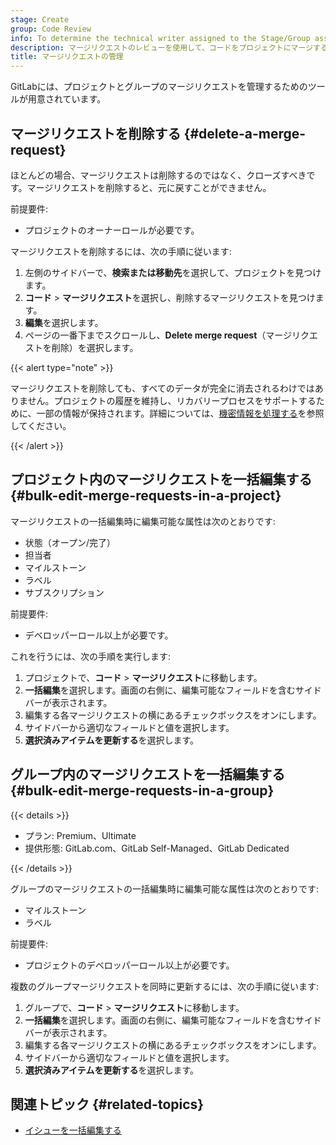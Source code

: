 ```yaml
---
stage: Create
group: Code Review
info: To determine the technical writer assigned to the Stage/Group associated with this page, see https://handbook.gitlab.com/handbook/product/ux/technical-writing/#assignments
description: マージリクエストのレビューを使用して、コードをプロジェクトにマージする前に、コードについて話し合い、改善します。
title: マージリクエストの管理
---
```


GitLabには、プロジェクトとグループのマージリクエストを管理するためのツールが用意されています。

## マージリクエストを削除する {#delete-a-merge-request}

ほとんどの場合、マージリクエストは削除するのではなく、クローズすべきです。マージリクエストを削除すると、元に戻すことができません。

前提要件:

- プロジェクトのオーナーロールが必要です。

マージリクエストを削除するには、次の手順に従います:

1. 左側のサイドバーで、**検索または移動先**を選択して、プロジェクトを見つけます。
1. **コード** > **マージリクエスト**を選択し、削除するマージリクエストを見つけます。
1. **編集**を選択します。
1. ページの一番下までスクロールし、**Delete merge request**（マージリクエストを削除）を選択します。

{{< alert type="note" >}}

マージリクエストを削除しても、すべてのデータが完全に消去されるわけではありません。プロジェクトの履歴を維持し、リカバリープロセスをサポートするために、一部の情報が保持されます。詳細については、[機密情報を処理する](../../../topics/git/undo.md#handle-sensitive-information)を参照してください。

{{< /alert >}}

## プロジェクト内のマージリクエストを一括編集する {#bulk-edit-merge-requests-in-a-project}

マージリクエストの一括編集時に編集可能な属性は次のとおりです:

- 状態（オープン/完了）
- 担当者
- マイルストーン
- ラベル
- サブスクリプション

前提要件:

- デベロッパーロール以上が必要です。

これを行うには、次の手順を実行します:

1. プロジェクトで、**コード** > **マージリクエスト**に移動します。
1. **一括編集**を選択します。画面の右側に、編集可能なフィールドを含むサイドバーが表示されます。
1. 編集する各マージリクエストの横にあるチェックボックスをオンにします。
1. サイドバーから適切なフィールドと値を選択します。
1. **選択済みアイテムを更新する**を選択します。

## グループ内のマージリクエストを一括編集する {#bulk-edit-merge-requests-in-a-group}

{{< details >}}

- プラン: Premium、Ultimate
- 提供形態: GitLab.com、GitLab Self-Managed、GitLab Dedicated

{{< /details >}}

グループのマージリクエストの一括編集時に編集可能な属性は次のとおりです:

- マイルストーン
- ラベル

前提要件:

- プロジェクトのデベロッパーロール以上が必要です。

複数のグループマージリクエストを同時に更新するには、次の手順に従います:

1. グループで、**コード** > **マージリクエスト**に移動します。
1. **一括編集**を選択します。画面の右側に、編集可能なフィールドを含むサイドバーが表示されます。
1. 編集する各マージリクエストの横にあるチェックボックスをオンにします。
1. サイドバーから適切なフィールドと値を選択します。
1. **選択済みアイテムを更新する**を選択します。

## 関連トピック {#related-topics}

- [イシューを一括編集する](../issues/managing_issues.md#bulk-edit-issues-from-a-group)

